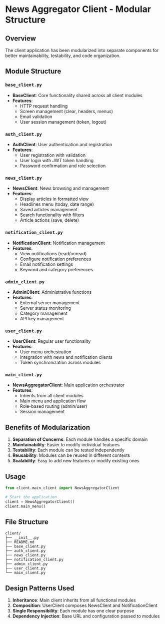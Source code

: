 # News Aggregator Client - Modular Structure

## Overview
The client application has been modularized into separate components for better maintainability, testability, and code organization.

## Module Structure

### `base_client.py`
- **BaseClient**: Core functionality shared across all client modules
- **Features**:
  - HTTP request handling
  - Screen management (clear, headers, menus)
  - Email validation
  - User session management (token, logout)

### `auth_client.py`
- **AuthClient**: User authentication and registration
- **Features**:
  - User registration with validation
  - User login with JWT token handling
  - Password confirmation and role selection

### `news_client.py`
- **NewsClient**: News browsing and management
- **Features**:
  - Display articles in formatted view
  - Headlines menu (today, date range)
  - Saved articles management
  - Search functionality with filters
  - Article actions (save, delete)

### `notification_client.py`
- **NotificationClient**: Notification management
- **Features**:
  - View notifications (read/unread)
  - Configure notification preferences
  - Email notification settings
  - Keyword and category preferences

### `admin_client.py`
- **AdminClient**: Administrative functions
- **Features**:
  - External server management
  - Server status monitoring
  - Category management
  - API key management

### `user_client.py`
- **UserClient**: Regular user functionality
- **Features**:
  - User menu orchestration
  - Integration with news and notification clients
  - Token synchronization across modules

### `main_client.py`
- **NewsAggregatorClient**: Main application orchestrator
- **Features**:
  - Inherits from all client modules
  - Main menu and application flow
  - Role-based routing (admin/user)
  - Session management

## Benefits of Modularization

1. **Separation of Concerns**: Each module handles a specific domain
2. **Maintainability**: Easier to modify individual features
3. **Testability**: Each module can be tested independently
4. **Reusability**: Modules can be reused in different contexts
5. **Scalability**: Easy to add new features or modify existing ones

## Usage

```python
from client.main_client import NewsAggregatorClient

# Start the application
client = NewsAggregatorClient()
client.main_menu()
```

## File Structure
```
client/
├── __init__.py
├── README.md
├── base_client.py
├── auth_client.py
├── news_client.py
├── notification_client.py
├── admin_client.py
├── user_client.py
└── main_client.py
```

## Design Patterns Used

1. **Inheritance**: Main client inherits from all functional modules
2. **Composition**: UserClient composes NewsClient and NotificationClient
3. **Single Responsibility**: Each module has one clear purpose
4. **Dependency Injection**: Base URL and configuration passed to modules 